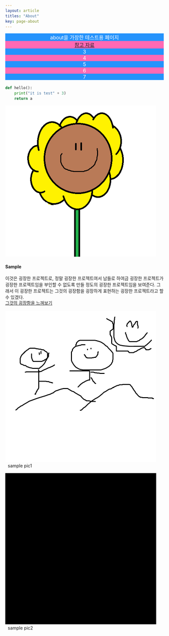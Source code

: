 ```yaml
---
layout: article
titles: "About"
key: page-about
---
```


<style>
  .swiper-demo {
    height: 150px;
  }
  .swiper-demo .swiper__slide {
    display: flex;
    align-items: center;
    justify-content: center;
    font-size: 1rem;
    color: #fff;
  }
  .swiper-demo .swiper__slide:nth-child(even) {
    background-color: #ff69b4;
  }
  .swiper-demo .swiper__slide:nth-child(odd) {
    background-color: #2593fc;
  }
  .swiper-demo--dark .swiper__slide:nth-child(even) {
    background-color: #312;
  }
  .swiper-demo--dark .swiper__slide:nth-child(odd) {
    background-color: #123;
  }
  .swiper-demo--image .swiper__slide:nth-child(n) {
    background-color: #000;
  }
</style>



<div class="swiper swiper--light my-3 swiper-demo swiper-demo--1">
  <div class="swiper__wrapper">
    <div class="swiper__slide">
      about을 가장한 테스트용 페이지    
    </div>
    <div class="swiper__slide">
      <a href="https://tianqi.name/jekyll-TeXt-theme/test/">참고 자료</a>
    </div>
    <div class="swiper__slide">3</div>
    <div class="swiper__slide">4</div>
    <div class="swiper__slide">5</div>
    <div class="swiper__slide">6</div>
    <div class="swiper__slide">7</div>
  </div>
  <div class="swiper__button swiper__button--prev fas fa-chevron-left"></div>
  <div class="swiper__button swiper__button--next fas fa-chevron-right"></div>
</div>


```python
def hello():
    print("it is test" + 3)
    return a
```

<div class="item">
  <div class="item__image">
    <img class="image" src="/imgs/etc/3.png">
  </div>
  <div class="item__content">
    <div class="item__header">
      <h4>Sample</h4>
    </div>
    <div class="item__description">
      <p>이것은 굉장한 프로젝트로, 정말 굉장한 프로젝트여서 남들로 하여금 굉장한 프로젝트가 굉장한 프로젝트임을 부인할 수 없도록 만들 정도의 굉장한 프로젝트임을 보여준다. 그래서 이 굉장한 프로젝트는 그것의 굉장함을 굉장하게 표현하는 굉장한 프로젝트라고 할 수 있겠다.</p>
      <a class="button button--primary button--rounded"  href="https://eunseong-park.github.io/" style = "position: relative; width: 100%; bottom: 1rem;">
      그것의 굉장함을 느껴보기</a>
    </div>
  </div>
</div>

<div class="card" style="display: inline-block;">
  <div class="card__image">
    <img src="/imgs/etc/1.png">
  </div>
  <div class="card__content" style="height: 2rem; padding:0;">
    <div class="card__header">
      <p style ="margin:0; padding: 0 0.5rem 0 0.5rem;">sample pic1</p>
    </div>
  </div>
</div>

<div class="card" style="display: inline-block;">
  <div class="card__image">
    <img src="/imgs/etc/2.png">
  </div>
  <div class="card__content" style="height: 2rem; padding:0;">
    <div class="card__header">
      <p style ="margin:0; padding: 0 0.5rem 0 0.5rem;">sample pic2</p>
    </div>
  </div>
</div>



<script>
  {%- include scripts/lib/swiper.js -%}
  var SOURCES = window.TEXT_VARIABLES.sources;
  window.Lazyload.js(SOURCES.jquery, function() {
    $('.swiper-demo--0').swiper();
    $('.swiper-demo--1').swiper();
    $('.swiper-demo--2').swiper();
    $('.swiper-demo--3').swiper();
    $('.swiper-demo--4').swiper({ animation: false });
  });
</script>